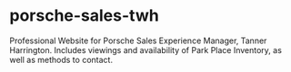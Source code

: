 # porsche-sales-twh
Professional Website for Porsche Sales Experience Manager, Tanner Harrington.  Includes viewings and availability of Park Place Inventory, as well as methods to contact. 
